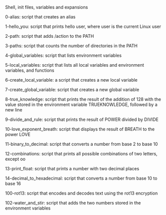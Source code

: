 Shell, init files, variables and expansions

0-alias: script that creates an alias

1-hello_you: script that prints hello user, where user is the current Linux user

2-path: script that adds /action to the PATH

3-paths: script that counts the number of directories in the PATH

4-global_variables: script that lists environment variables

5-local_variables: script that lists all local variables and environment variables, and functions

6-create_local_variable: a script that creates a new local variable

7-create_global_variable: script that creates a new global variable

8-true_knowledge: script that prints the result of the addition of 128 with the value stored in the environment variable TRUEKNOWLEDGE, followed by a new line

9-divide_and_rule: script that prints the result of POWER divided by DIVIDE

10-love_exponent_breath: script that displays the result of BREATH to the power LOVE

11-binary_to_decimal: script that converts a number from base 2 to base 10

12-combinations: script that prints all possible combinations of two letters, except oo

13-print_float: script that prints a number with two decimal places

14-decimal_to_hexadecimal: script that converts a number from base 10 to base 16

100-rot13: script that encodes and decodes text using the rot13 encryption

102-water_and_stir: script that adds the two numbers stored in the environment variables

